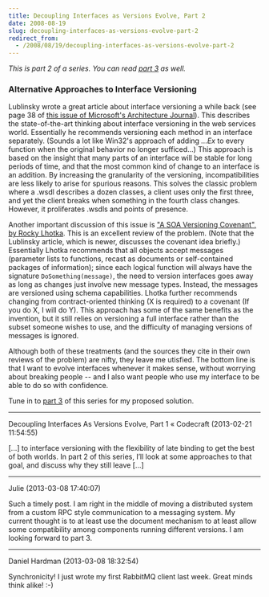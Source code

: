 ```yaml
---
title: Decoupling Interfaces as Versions Evolve, Part 2
date: 2008-08-19
slug: decoupling-interfaces-as-versions-evolve-part-2
redirect_from:
  - /2008/08/19/decoupling-interfaces-as-versions-evolve-part-2
---
```


<em>This is part 2 of a series. You can read <a href="decoupling-interfaces-as-versions-evolve-part-3.md">part 3</a> as well.</em>
<h3>Alternative Approaches to Interface Versioning</h3>
Lublinsky wrote a great article about interface versioning a while back (see page 38 of <a href="http://www.msarchitecturejournal.com/pdf/Journal11.pdf" target="ms">this issue of Microsoft's Architecture Journal</a>). This describes the state-of-the-art thinking about interface versioning in the web services world. Essentially he recommends versioning each method in an interface separately. (Sounds a lot like Win32's approach of adding <em>...Ex</em> to every function when the original behavior no longer sufficed...) This approach is based on the insight that many parts of an interface will be stable for long periods of time, and that the most common kind of change to an interface is an addition. By increasing the granularity of the versioning, incompatibilities are less likely to arise for spurious reasons. This solves the classic problem where a .wsdl describes a dozen classes, a client uses only the first three, and yet the client breaks when something in the fourth class changes. However, it proliferates .wsdls and points of presence.

Another important discussion of this issue is <a href="http://www.theserverside.net/tt/articles/showarticle.tss?id=SOAVersioningCovenant" target="soa">"A SOA Versioning Covenant", by Rocky Lhotka</a>. This is an excellent review of the problem. (Note that the Lublinsky article, which is newer, discusses the covenant idea briefly.) Essentially Lhotka recommends that all objects accept messages (parameter lists to functions, recast as documents or self-contained packages of information); since each logical function will always have the signature <code>DoSomething(message)</code>, the need to version interfaces goes away as long as changes just involve new message types. Instead, the messages are versioned using schema capabilities. Lhotka further recommends changing from contract-oriented thinking (X is required) to a covenant (If you do X, I will do Y). This approach has some of the same benefits as the invention, but it still relies on versioning a full interface rather than the subset someone wishes to use, and the difficulty of managing versions of messages is ignored.

Although both of these treatments (and the sources they cite in their own reviews of the problem) are nifty, they leave me utisfied. The bottom line is that I want to evolve interfaces whenever it makes sense, without worrying about breaking people -- and I also want people who use my interface to be able to do so with confidence.

Tune in to <a title="Decoupling Interfaces as Versions Evolve, Part 3" href="decoupling-interfaces-as-versions-evolve-part-3.md">part 3</a> of this series for my proposed solution.

---

Decoupling Interfaces As Versions Evolve, Part 1 &laquo; Codecraft (2013-02-21 11:54:55)

[...] to interface versioning with the flexibility of late binding to get the best of both worlds. In part 2 of this series, I’ll look at some approaches to that goal, and discuss why they still leave [...]

---

Julie (2013-03-08 17:40:07)

Such a timely post. I am right in the middle of moving a distributed system from a custom RPC style communication to a messaging system. My current thought is to at least use the document mechanism to at least allow some compatibility among components running different versions. I am looking forward to part 3.

---

Daniel Hardman (2013-03-08 18:32:54)

Synchronicity! I just wrote my first RabbitMQ client last week. Great minds think alike! :-)